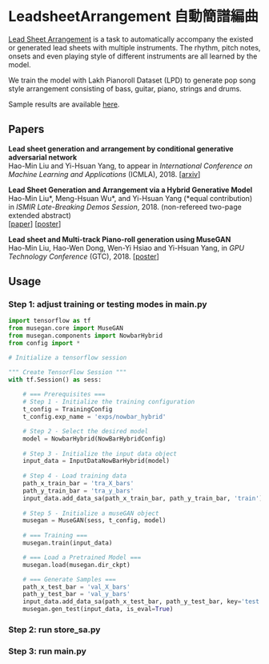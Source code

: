 # LeadsheetArrangement 自動簡譜編曲
[Lead Sheet Arrangement](https://liuhaumin.github.io/LeadsheetArrangement/) is a task to automatically accompany the existed or generated lead sheets with multiple instruments. The rhythm, pitch notes, onsets and even playing style of different instruments are all learned by the model. 

We train the model with Lakh Pianoroll Dataset (LPD) to generate pop song style arrangement consisting of bass, guitar, piano, strings and drums.

Sample results are available
[here](https://liuhaumin.github.io/LeadsheetArrangement/results).

## Papers

__Lead sheet generation and arrangement by conditional generative adversarial network__<br>
Hao-Min Liu and Yi-Hsuan Yang,
to appear in *International Conference on Machine Learning and Applications* (ICMLA), 2018.
[[arxiv](https://arxiv.org/abs/1807.11161)]

__Lead Sheet Generation and Arrangement via a Hybrid Generative Model__<br>
Hao-Min Liu\*, Meng-Hsuan Wu\*, and Yi-Hsuan Yang
(\*equal contribution)<br>
in _ISMIR Late-Breaking Demos Session_, 2018.
(non-refereed two-page extended abstract)<br>
[[paper](https://liuhaumin.github.io/LeadsheetArrangement/pdf/ismir2018leadsheetarrangement.pdf)]
[[poster](https://liuhaumin.github.io/LeadsheetArrangement/pdf/ismir-lbd-poster_A0_final.pdf)]

__Lead sheet and Multi-track Piano-roll generation using MuseGAN__<br>
Hao-Min Liu, Hao-Wen Dong, Wen-Yi Hsiao and Yi-Hsuan Yang,
in *GPU Technology Conference* (GTC), 2018.
[[poster](https://liuhaumin.github.io/LeadsheetArrangement/pdf/GTC_poster_HaoMin.pdf)]

## Usage
### Step 1: adjust training or testing modes in main.py
```python
import tensorflow as tf
from musegan.core import MuseGAN
from musegan.components import NowbarHybrid
from config import *

# Initialize a tensorflow session

""" Create TensorFlow Session """
with tf.Session() as sess:
    
    # === Prerequisites ===
    # Step 1 - Initialize the training configuration        
    t_config = TrainingConfig
    t_config.exp_name = 'exps/nowbar_hybrid'        

    # Step 2 - Select the desired model
    model = NowbarHybrid(NowBarHybridConfig)
    
    # Step 3 - Initialize the input data object
    input_data = InputDataNowBarHybrid(model)
    
    # Step 4 - Load training data
    path_x_train_bar = 'tra_X_bars'
    path_y_train_bar = 'tra_y_bars'
    input_data.add_data_sa(path_x_train_bar, path_y_train_bar, 'train') # x: input, y: conditional feature
    
    # Step 5 - Initialize a museGAN object
    musegan = MuseGAN(sess, t_config, model)
    
    # === Training ===
    musegan.train(input_data)

    # === Load a Pretrained Model ===
    musegan.load(musegan.dir_ckpt)

    # === Generate Samples ===
    path_x_test_bar = 'val_X_bars'
    path_y_test_bar = 'val_y_bars'
    input_data.add_data_sa(path_x_test_bar, path_y_test_bar, key='test')
    musegan.gen_test(input_data, is_eval=True)

```
### Step 2: run store_sa.py
### Step 3: run main.py
